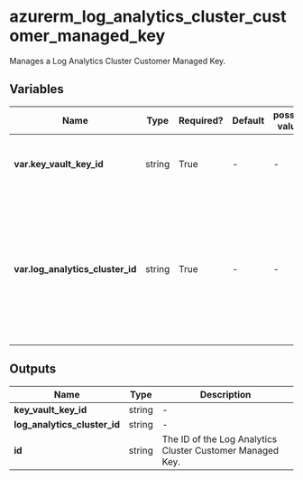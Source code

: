# azurerm_log_analytics_cluster_customer_managed_key

Manages a Log Analytics Cluster Customer Managed Key.

## Variables

| Name | Type | Required? | Default  | possible values | Description |
| ---- | ---- | --------- | -------- | ----------- | ----------- |
| **var.key_vault_key_id** | string | True | -  |  -  | The ID of the Key Vault Key to use for encryption. | 
| **var.log_analytics_cluster_id** | string | True | -  |  -  | The ID of the Log Analytics Cluster. Changing this forces a new Log Analytics Cluster Customer Managed Key to be created. | 



## Outputs

| Name | Type | Description |
| ---- | ---- | --------- | 
| **key_vault_key_id** | string  | - | 
| **log_analytics_cluster_id** | string  | - | 
| **id** | string  | The ID of the Log Analytics Cluster Customer Managed Key. | 